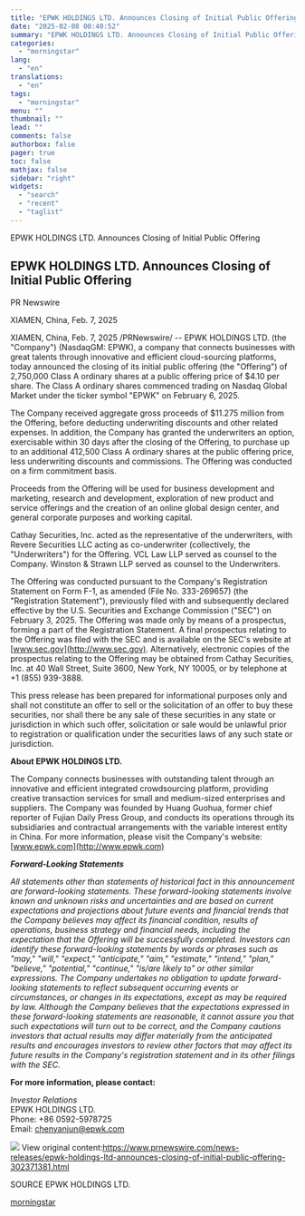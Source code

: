 ```yaml
---
title: "EPWK HOLDINGS LTD. Announces Closing of Initial Public Offering"
date: "2025-02-08 00:40:52"
summary: "EPWK HOLDINGS LTD. Announces Closing of Initial Public Offering EPWK HOLDINGS LTD. Announces Closing of Initial Public Offering PR Newswire XIAMEN, China, Feb. 7, 2025 XIAMEN, China, Feb. 7, 2025 /PRNewswire/ -- EPWK HOLDINGS LTD. (the \"Company\") (NasdaqGM: EPWK), a company that connects businesses with great talents through innovative and..."
categories:
  - "morningstar"
lang:
  - "en"
translations:
  - "en"
tags:
  - "morningstar"
menu: ""
thumbnail: ""
lead: ""
comments: false
authorbox: false
pager: true
toc: false
mathjax: false
sidebar: "right"
widgets:
  - "search"
  - "recent"
  - "taglist"
---
```


EPWK HOLDINGS LTD. Announces Closing of Initial Public Offering

EPWK HOLDINGS LTD. Announces Closing of Initial Public Offering
---------------------------------------------------------------

PR Newswire

XIAMEN, China, Feb. 7, 2025


XIAMEN, China, Feb. 7, 2025 /PRNewswire/ -- EPWK HOLDINGS LTD. (the "Company") (NasdaqGM: EPWK), a company that connects businesses with great talents through innovative and efficient cloud-sourcing platforms, today announced the closing of its initial public offering (the "Offering") of 2,750,000 Class A ordinary shares at a public offering price of $4.10 per share. The Class A ordinary shares commenced trading on Nasdaq Global Market under the ticker symbol "EPWK" on February 6, 2025.

The Company received aggregate gross proceeds of $11.275 million from the Offering, before deducting underwriting discounts and other related expenses. In addition, the Company has granted the underwriters an option, exercisable within 30 days after the closing of the Offering, to purchase up to an additional 412,500 Class A ordinary shares at the public offering price, less underwriting discounts and commissions. The Offering was conducted on a firm commitment basis.

Proceeds from the Offering will be used for business development and marketing, research and development, exploration of new product and service offerings and the creation of an online global design center, and general corporate purposes and working capital.

Cathay Securities, Inc. acted as the representative of the underwriters, with Revere Securities LLC acting as co-underwriter (collectively, the "Underwriters") for the Offering. VCL Law LLP served as counsel to the Company. Winston & Strawn LLP served as counsel to the Underwriters.

The Offering was conducted pursuant to the Company's Registration Statement on Form F-1, as amended (File No. 333-269657) (the "Registration Statement"), previously filed with and subsequently declared effective by the U.S. Securities and Exchange Commission ("SEC") on February 3, 2025. The Offering was made only by means of a prospectus, forming a part of the Registration Statement. A final prospectus relating to the Offering was filed with the SEC and is available on the SEC's website at [www.sec.gov](http://www.sec.gov). Alternatively, electronic copies of the prospectus relating to the Offering may be obtained from Cathay Securities, Inc. at 40 Wall Street, Suite 3600, New York, NY 10005, or by telephone at +1 (855) 939-3888.

This press release has been prepared for informational purposes only and shall not constitute an offer to sell or the solicitation of an offer to buy these securities, nor shall there be any sale of these securities in any state or jurisdiction in which such offer, solicitation or sale would be unlawful prior to registration or qualification under the securities laws of any such state or jurisdiction.

**About EPWK HOLDINGS LTD.** 

The Company connects businesses with outstanding talent through an innovative and efficient integrated crowdsourcing platform, providing creative transaction services for small and medium-sized enterprises and suppliers. The Company was founded by Huang Guohua, former chief reporter of Fujian Daily Press Group, and conducts its operations through its subsidiaries and contractual arrangements with the variable interest entity in China. For more information, please visit the Company's website: [www.epwk.com](http://www.epwk.com)

***Forward-Looking Statements***

*All statements other than statements of historical fact in this announcement are forward-looking statements. These forward-looking statements involve known and unknown risks and uncertainties and are based on current expectations and projections about future events and financial trends that the Company believes may affect its financial condition, results of operations, business strategy and financial needs, including the expectation that the Offering will be successfully completed. Investors can identify these forward-looking statements by words or phrases such as "may," "will," "expect," "anticipate," "aim," "estimate," "intend," "plan," "believe," "potential," "continue," "is/are likely to" or other similar expressions. The Company undertakes no obligation to update forward-looking statements to reflect subsequent occurring events or circumstances, or changes in its expectations, except as may be required by law. Although the Company believes that the expectations expressed in these forward-looking statements are reasonable, it cannot assure you that such expectations will turn out to be correct, and the Company cautions investors that actual results may differ materially from the anticipated results and encourages investors to review other factors that may affect its future results in the Company's registration statement and in its other filings with the SEC.*

**For more information, please contact:**

*Investor Relations*  
EPWK HOLDINGS LTD.  
Phone: +86 0592-5978725  
Email: [chenyanjun@epwk.com](mailto:chenyanjun@epwk.com)

 ![](https://c212.net/c/img/favicon.png?sn=CN14351&sd=2025-02-07) View original content:<https://www.prnewswire.com/news-releases/epwk-holdings-ltd-announces-closing-of-initial-public-offering-302371381.html>

SOURCE EPWK HOLDINGS LTD.

[morningstar](https://www.morningstar.com/news/pr-newswire/20250207cn14351/epwk-holdings-ltd-announces-closing-of-initial-public-offering)

